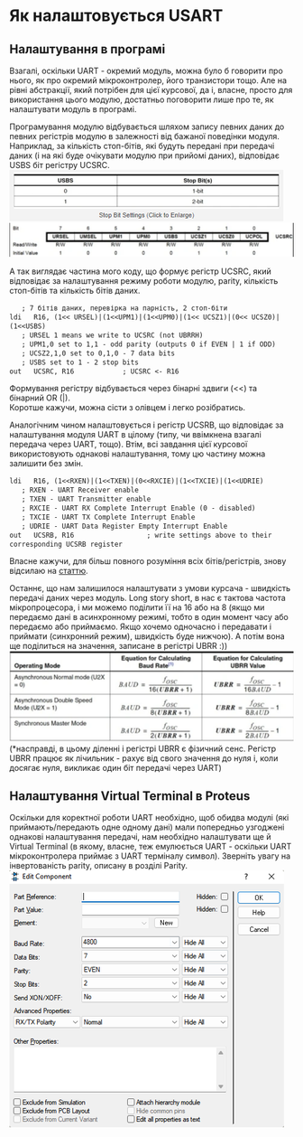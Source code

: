 # Як налаштовується USART
## Налаштування в програмі
Взагалі, оскільки UART - окремий модуль, можна було б говорити про нього, як про окремий мікроконтролер, його транзистори тощо. Але на рівні абстракції, який потрібен для цієї курсової, да і, власне, просто для використання цього модулю, достатньо поговорити лише про те, як налаштувати модуль в програмі.

Програмування модулю відбувається шляхом запису певних даних до певних регістрів модулю в залежності від бажаної поведінки модуля. Наприклад, за кількість стоп-бітів, які будуть передані при передачі даних (і на які буде очікувати модулю при прийомі даних), відповідає USBS біт регістру UCSRC.
![USBS bit](../pic/usbs.png)
![UCSRC register](../pic/ucsrc.png)

А так виглядає частина мого коду, що формує регістр UCSRC, який відповідає за налаштування режиму роботи модулю, parity, кількість стоп-бітів та кількість бітів даних.  
```
   ; 7 бітів даних, перевірка на парність, 2 стоп-біти
ldi   R16, (1<< URSEL)|(1<<UPM1)|(1<<UPM0)|(1<< UCSZ1)|(0<< UCSZ0)|(1<<USBS) 
   ; URSEL 1 means we write to UCSRC (not UBRRH)
   ; UPM1,0 set to 1,1 - odd parity (outputs 0 if EVEN | 1 if ODD)
   ; UCSZ2,1,0 set to 0,1,0 - 7 data bits
   ; USBS set to 1 - 2 stop bits
out   UCSRC, R16			; UCSRC <- R16 
```
Формування регістру відбувається через бінарні здвиги (<<) та бінарний OR (|).   
Коротше кажучи, можна сісти з олівцем і легко розібратись.

Аналогічним чином налаштовується і регістр UCSRB, що відповідає за налаштування модуля UART в цілому (типу, чи ввімкнена взагалі передача через UART, тощо). Втім, всі завдання цієї курсової використовують однакові налаштування, тому цю частину можна залишити без змін.
```
ldi   R16, (1<<RXEN)|(1<<TXEN)|(0<<RXCIE)|(1<<TXCIE)|(1<<UDRIE)
   ; RXEN - UART Receiver enable
   ; TXEN - UART Transmitter enable
   ; RXCIE - UART RX Complete Interrupt Enable (0 - disabled)
   ; TXCIE - UART TX Complete Interrupt Enable
   ; UDRIE - UART Data Register Empty Interrupt Enable 
out   UCSRB, R16		          ; write settings above to their corresponding UCSRB register
```

Власне кажучи, для більш повного розуміння всіх бітів/регістрів, знову відсилаю на [статтю](https://maxembedded.com/2013/09/the-usart-of-the-avr/).

Останнє, що нам залишилося налаштувати з умови курсача - швидкість передачі даних через модуль.
Long story short, в нас є тактова частота мікропроцесора, і ми можемо поділити її на 16 або на 8 (якщо ми передаємо дані в асинхронному режимі, тобто в один момент часу або передаємо або приймаємо. Якщо хочемо одночасно і передавати і приймати (синхронний режим), швидкість буде нижчою). А потім вона ще поділиться на значення, записане в регістрі UBRR :)) 
![Baudrate calculation](../pic/baudrate.png)
(*насправді, в цьому діленні і регістрі UBRR є фізичний сенс. Регістр UBRR працює як лічильник - рахує від свого значення до нуля і, коли досягає нуля, викликає один біт передачі через UART)

## Налаштування Virtual Terminal в Proteus
Оскільки для коректної роботи UART необхідно, щоб обидва модулі (які приймають/передають одне одному дані) мали попередньо узгоджені однакові налаштування передачі, нам необхідно налаштувати ще й Virtual Terminal (в якому, власне, теж емулюється UART - оскільки UART мікроконтролера приймає з UART терміналу символ). Зверніть увагу на інвертованість parity, описану в розділі Parity.
![](../pic/virttermsettings.png)